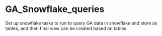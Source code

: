 # GA_Snowflake_queries

Set up snowflake tasks to run to query GA data in snowflake and store as tables, and then final view can be created based on tables
